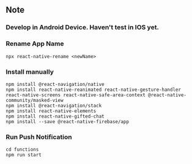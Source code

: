 ## Note

### Develop in Android Device. Haven't test in IOS yet.

### Rename App Name

```
npx react-native-rename <newName>
```

### Install manually

```
npm install @react-navigation/native
npm install react-native-reanimated react-native-gesture-handler react-native-screens react-native-safe-area-context @react-native-community/masked-view
npm install @react-navigation/stack
npm install react-native-elements
npm install react-native-gifted-chat
npm install --save @react-native-firebase/app
```

### Run Push Notification

```
cd functions
npm run start
```
